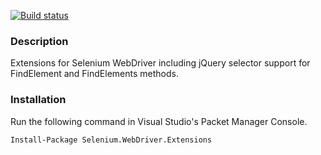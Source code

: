 [![Build status](https://ci.appveyor.com/api/projects/status/xva7kjm1lyi3fqcu)](https://ci.appveyor.com/project/RaYell/selenium-helpers)

### Description

Extensions for Selenium WebDriver including jQuery selector support for FindElement and FindElements methods.

### Installation

Run the following command in Visual Studio's Packet Manager Console.
```
Install-Package Selenium.WebDriver.Extensions
```
